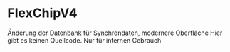 # FlexChipV4
Änderung der Datenbank für Synchrondaten, modernere Oberfläche
Hier gibt es keinen Quellcode. Nur für internen Gebrauch
